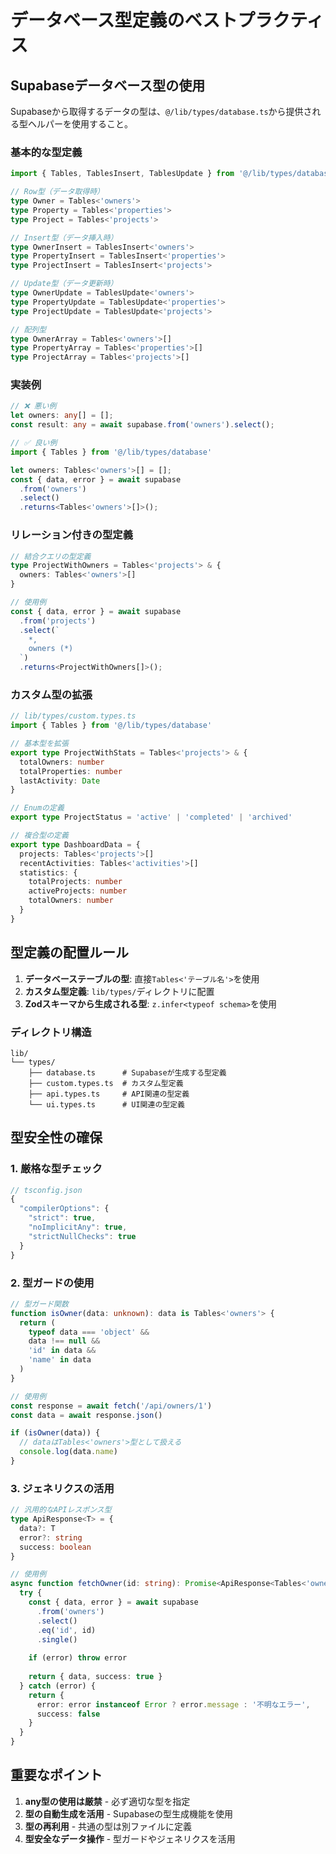 # データベース型定義のベストプラクティス

## Supabaseデータベース型の使用

Supabaseから取得するデータの型は、`@/lib/types/database.ts`から提供される型ヘルパーを使用すること。

### 基本的な型定義

```typescript
import { Tables, TablesInsert, TablesUpdate } from '@/lib/types/database'

// Row型（データ取得時）
type Owner = Tables<'owners'>
type Property = Tables<'properties'>
type Project = Tables<'projects'>

// Insert型（データ挿入時）
type OwnerInsert = TablesInsert<'owners'>
type PropertyInsert = TablesInsert<'properties'>
type ProjectInsert = TablesInsert<'projects'>

// Update型（データ更新時）
type OwnerUpdate = TablesUpdate<'owners'>
type PropertyUpdate = TablesUpdate<'properties'>
type ProjectUpdate = TablesUpdate<'projects'>

// 配列型
type OwnerArray = Tables<'owners'>[]
type PropertyArray = Tables<'properties'>[]
type ProjectArray = Tables<'projects'>[]
```

### 実装例

```typescript
// ❌ 悪い例
let owners: any[] = [];
const result: any = await supabase.from('owners').select();

// ✅ 良い例
import { Tables } from '@/lib/types/database'

let owners: Tables<'owners'>[] = [];
const { data, error } = await supabase
  .from('owners')
  .select()
  .returns<Tables<'owners'>[]>();
```

### リレーション付きの型定義

```typescript
// 結合クエリの型定義
type ProjectWithOwners = Tables<'projects'> & {
  owners: Tables<'owners'>[]
}

// 使用例
const { data, error } = await supabase
  .from('projects')
  .select(`
    *,
    owners (*)
  `)
  .returns<ProjectWithOwners[]>();
```

### カスタム型の拡張

```typescript
// lib/types/custom.types.ts
import { Tables } from '@/lib/types/database'

// 基本型を拡張
export type ProjectWithStats = Tables<'projects'> & {
  totalOwners: number
  totalProperties: number
  lastActivity: Date
}

// Enumの定義
export type ProjectStatus = 'active' | 'completed' | 'archived'

// 複合型の定義
export type DashboardData = {
  projects: Tables<'projects'>[]
  recentActivities: Tables<'activities'>[]
  statistics: {
    totalProjects: number
    activeProjects: number
    totalOwners: number
  }
}
```

## 型定義の配置ルール

1. **データベーステーブルの型**: 直接`Tables<'テーブル名'>`を使用
2. **カスタム型定義**: `lib/types/`ディレクトリに配置
3. **Zodスキーマから生成される型**: `z.infer<typeof schema>`を使用

### ディレクトリ構造

```
lib/
└── types/
    ├── database.ts      # Supabaseが生成する型定義
    ├── custom.types.ts  # カスタム型定義
    ├── api.types.ts     # API関連の型定義
    └── ui.types.ts      # UI関連の型定義
```

## 型安全性の確保

### 1. 厳格な型チェック

```typescript
// tsconfig.json
{
  "compilerOptions": {
    "strict": true,
    "noImplicitAny": true,
    "strictNullChecks": true
  }
}
```

### 2. 型ガードの使用

```typescript
// 型ガード関数
function isOwner(data: unknown): data is Tables<'owners'> {
  return (
    typeof data === 'object' &&
    data !== null &&
    'id' in data &&
    'name' in data
  )
}

// 使用例
const response = await fetch('/api/owners/1')
const data = await response.json()

if (isOwner(data)) {
  // dataはTables<'owners'>型として扱える
  console.log(data.name)
}
```

### 3. ジェネリクスの活用

```typescript
// 汎用的なAPIレスポンス型
type ApiResponse<T> = {
  data?: T
  error?: string
  success: boolean
}

// 使用例
async function fetchOwner(id: string): Promise<ApiResponse<Tables<'owners'>>> {
  try {
    const { data, error } = await supabase
      .from('owners')
      .select()
      .eq('id', id)
      .single()
    
    if (error) throw error
    
    return { data, success: true }
  } catch (error) {
    return { 
      error: error instanceof Error ? error.message : '不明なエラー',
      success: false 
    }
  }
}
```

## 重要なポイント

1. **any型の使用は厳禁** - 必ず適切な型を指定
2. **型の自動生成を活用** - Supabaseの型生成機能を使用
3. **型の再利用** - 共通の型は別ファイルに定義
4. **型安全なデータ操作** - 型ガードやジェネリクスを活用